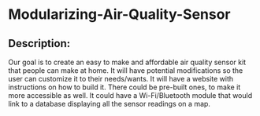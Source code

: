 # Modularizing-Air-Quality-Sensor
## Description:
Our goal is to create an easy to make and affordable air quality sensor kit that people can make at home. It will have potential modifications so the user can customize it to their needs/wants. It will have a website with instructions on how to build it. There could be pre-built ones, to make it more accessible as well. It could have a Wi-Fi/Bluetooth module that would link to a database displaying all the sensor readings on a map. 
